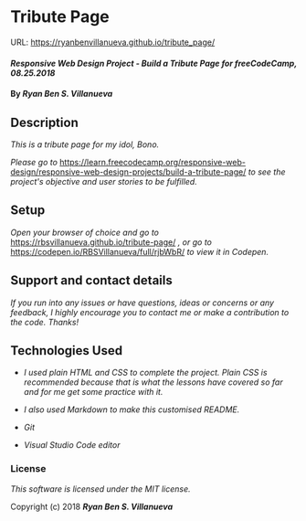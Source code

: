 # Tribute Page
URL:  https://ryanbenvillanueva.github.io/tribute_page/

#### _Responsive Web Design Project - Build a Tribute Page for freeCodeCamp, 08.25.2018_

#### By _**Ryan Ben S. Villanueva**_

## Description

_This is a 
tribute page for my idol, Bono._ 

_Please go to_  https://learn.freecodecamp.org/responsive-web-design/responsive-web-design-projects/build-a-tribute-page/ _to see the project's objective and user stories to be fulfilled._

## Setup

_Open your browser of choice and go to_
https://rbsvillanueva.github.io/tribute-page/ _, or go to_
https://codepen.io/RBSVillanueva/full/rjbWbR/ _to view it in Codepen._

## Support and contact details

_If you run into any issues or have questions, ideas or concerns or any feedback, I highly encourage you to contact me or make a contribution to the code. Thanks!_

## Technologies Used
* _I used plain HTML and CSS to complete the project. Plain CSS is recommended because that is what the lessons have covered so far and for me get some practice with it._

* _I also used Markdown to make this customised README._

* _Git_

* _Visual Studio Code editor_

### License

*This software is licensed under the MIT license.*

Copyright (c) 2018 _**Ryan Ben S. Villanueva**_
